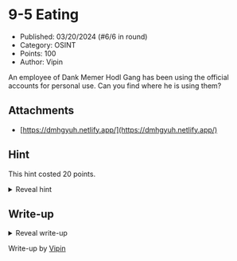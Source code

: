 # 9-5 Eating

- Published: 03/20/2024 (#6/6 in round)
- Category: OSINT
- Points: 100
- Author: Vipin

An employee of Dank Memer Hodl Gang has been using the official accounts for personal use. Can you find where he is using them?

## Attachments

- [https://dmhgyuh.netlify.app/](https://dmhgyuh.netlify.app/)

## Hint

This hint costed 20 points.

<details>
<summary>Reveal hint</summary>

Take a look at the roadmap, do you think the food has something to do with him using the official accounts?

</details>

## Write-up

<details>
<summary>Reveal write-up</summary>

Looking around the website, we see that towards the bottom of the roadmap there are a couple of food pictures.

We can reverse Google image search the second image to see it is from **Black Cow Fat Pig Pub & Steak

Looking at reviews on Google maps, we see [this](https://maps.app.goo.gl/xWX8fnYCaiugUhno8) Google review posted recently.

In that food review we see *ibb.co/5TpZYpq* and going to it shows a food image with the flag.

Flag: ```csd{h@d_en0ugh_y3t}```

</details>

Write-up by [Vipin](https://vipinb.xyz)